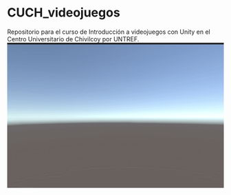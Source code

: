 # CUCH_videojuegos
Repositorio para el curso de Introducción a videojuegos con Unity en el Centro Universitario de Chivilcoy por UNTREF.
![](https://github.com/waibinin/CUCH_videojuegos/blob/main/unitygifCuchClase4.gif)
